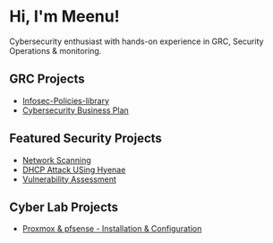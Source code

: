 # Hi, I'm Meenu! 
Cybersecurity enthusiast with hands-on experience in GRC, Security Operations & monitoring.

## GRC Projects
- [Infosec-Policies-library](https://github.com/meenuh7/Infosec-Policy-library.git)
- [Cybersecurity Business Plan](https://github.com/meenuh7/Cybersecurity-Business-Plan.git)

## Featured Security Projects
- [Network Scanning](https://github.com/meenuh7/Network-Scanning.git)
- [DHCP Attack USing Hyenae](https://github.com/meenuh7/DHCP-Attack-Using-Hyenae.git)
- [Vulnerability Assessment](https://github.com/meenuh7/Vulnerability-Assessment.git)


## Cyber Lab Projects
- [Proxmox & pfsense - Installation & Configuration](https://github.com/meenuh7/Proxmox-VE-Pfsense.git)



<!--
**meenuh7/meenuh7** is a ✨ _special_ ✨ repository because its `README.md` (this file) appears on your GitHub profile.

Here are some ideas to get you started:

- 🔭 I’m currently working on ...
- 🌱 I’m currently learning ...
- 👯 I’m looking to collaborate on ...
- 🤔 I’m looking for help with ...
- 💬 Ask me about ...
- 📫 How to reach me: ...
- 😄 Pronouns: ...
- ⚡ Fun fact: ...
-->

